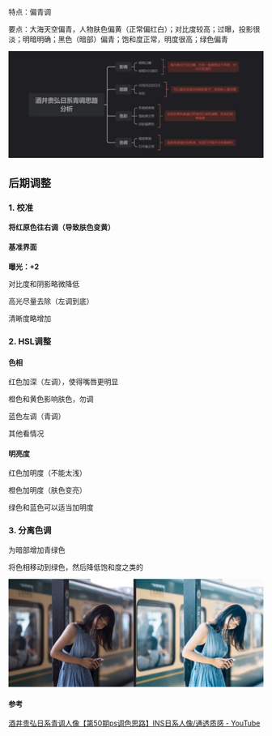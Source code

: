 特点：偏青调

要点：大海天空偏青，人物肤色偏黄（正常偏红白）；对比度较高；过曝，投影很淡；明暗明确；黑色（暗部）偏青；饱和度正常，明度很高；绿色偏青

![image-20230503180609640](./imags/image-20230503180609640.png)

## 后期调整

### 1. 校准

**将红原色往右调（导致肤色变黄）**

#### 基准界面

**曝光：+2**

对比度和阴影略微降低

高光尽量去除（左调到底）

清晰度略增加

### 2. HSL调整

#### 色相

红色加深（左调），使得嘴唇更明显

橙色和黄色影响肤色，勿调

蓝色左调（青调）

其他看情况

#### 明亮度

红色加明度（不能太浅）

橙色加明度（肤色变亮）

绿色和蓝色可以适当加明度

### 3. 分离色调

为暗部增加青绿色

将色相移动到绿色，然后降低饱和度之类的



![image-20230503181228779](./imags/image-20230503181228779.png)

#### 参考

[酒井贵弘日系青调人像【第50期ps调色思路】INS日系人像/通透质感 - YouTube](https://www.youtube.com/watch?v=fcwoW3QHIZw)
